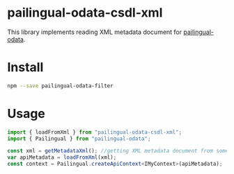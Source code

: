 ﻿# pailingual-odata-csdl-xml

This library implements reading XML metadata document for [pailingual-odata](https://www.npmjs.com/package/pailingual-odata).


# Install
```bash
npm --save pailingual-odata-filter
```

# Usage

```ts
import { loadFromXml } from "pailingual-odata-csdl-xml";
import { Pailingual } from "pailingual-odata";

const xml = getMetadataXml(); //getting XML metadata document from some source
var apiMetadata = loadFromXml(xml);
const context = Pailingual.createApiContext<IMyContext>(apiMetadata);
```